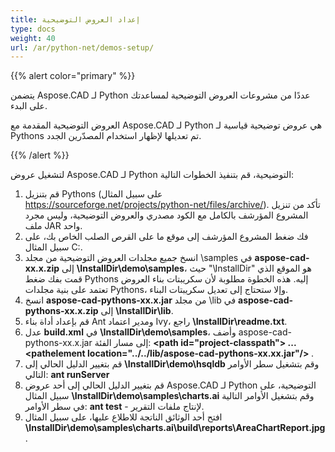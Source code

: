 ```yaml
---
title: إعداد العروض التوضيحية
type: docs
weight: 40
url: /ar/python-net/demos-setup/
---
```


{{% alert color="primary" %}}

يتضمن Aspose.CAD لـ Python عددًا من مشروعات العروض التوضيحية لمساعدتك على البدء.

العروض التوضيحية المقدمة مع Aspose.CAD لـ Python هي عروض توضيحية قياسية لـ Pythons تم تعديلها لإظهار استخدام المصدّرين الجدد.

{{% /alert %}}

لتشغيل عروض Aspose.CAD لـ Python التوضيحية، قم بتنفيذ الخطوات التالية:

1. قم بتنزيل Pythons (على سبيل المثال https://sourceforge.net/projects/python-net/files/archive/). تأكد من تنزيل المشروع المؤرشف بالكامل مع الكود مصدري والعروض التوضيحية، وليس مجرد ملف JAR واحد.
2. فك ضغط المشروع المؤرشف إلى موقع ما على القرص الصلب الخاص بك، على سبيل المثال C:\.
3. انسخ جميع مجلدات العروض التوضيحية من مجلد \samples في **aspose-cad-xx.x.zip** إلى **\InstallDir\demo\samples**، حيث "\InstallDir" هو الموقع الذي قمت بفك ضغط Pythons إليه. هذه الخطوة مطلوبة لأن سكريبتات بناء العروض تعتمد على بنية مجلدات Pythons، وإلا ستحتاج إلى تعديل سكريبتات البناء.
4. انسخ **aspose-cad-pythons-xx.x.jar** من مجلد \lib في **aspose-cad-pythons-xx.x.zip** إلى **\InstallDir\lib**.
5. قم بإعداد أداة بناء Ant ومدير اعتماد Ivy، راجع **\InstallDir\readme.txt**.
6. عدل **build.xml** في **\InstallDir\demo\samples**، وأضف aspose-cad-pythons-xx.x.jar إلى مسار الفئة:
   **\<path id="project-classpath"> ... \<pathelement location="../../lib/aspose-cad-pythons-xx.xx.jar"/> </path>**.
7. قم بتغيير الدليل الحالي إلى **\InstallDir\demo\hsqldb** وقم بتشغيل سطر الأوامر التالي:
   **ant runServer**
8. قم بتغيير الدليل الحالي إلى أحد عروض Aspose.CAD لـ Python التوضيحية، على سبيل المثال **\InstallDir\demo\samples\charts.ai** وقم بتشغيل الأوامر التالية في سطر الأوامر:
   **ant test** - لإنتاج ملفات التقرير.
9. افتح أحد الوثائق الناتجة للاطلاع عليها، على سبيل المثال **\InstallDir\demo\samples\charts.ai\build\reports\AreaChartReport.jpg**.
